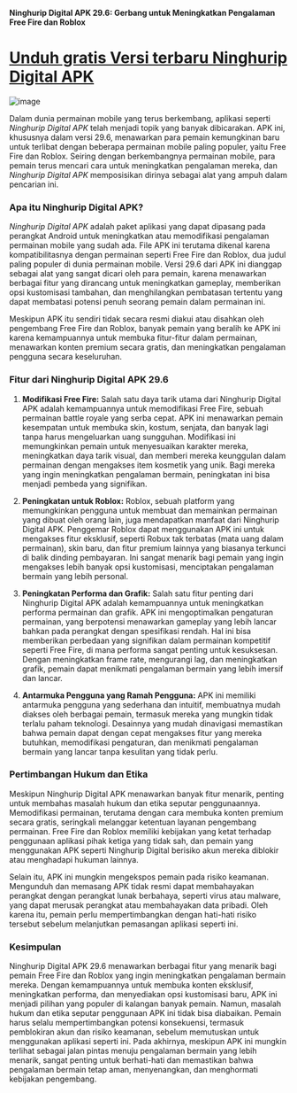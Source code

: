 **Ninghurip Digital APK 29.6: Gerbang untuk Meningkatkan Pengalaman Free Fire dan Roblox**

# [Unduh gratis Versi terbaru Ninghurip Digital APK](https://ninghurip-digital.id.modfyp.com/)

![image](https://github.com/user-attachments/assets/6507edf7-758a-4a17-a2a0-037cd419211b)

Dalam dunia permainan mobile yang terus berkembang, aplikasi seperti *Ninghurip Digital APK* telah menjadi topik yang banyak dibicarakan. APK ini, khususnya dalam versi 29.6, menawarkan para pemain kemungkinan baru untuk terlibat dengan beberapa permainan mobile paling populer, yaitu Free Fire dan Roblox. Seiring dengan berkembangnya permainan mobile, para pemain terus mencari cara untuk meningkatkan pengalaman mereka, dan *Ninghurip Digital APK* memposisikan dirinya sebagai alat yang ampuh dalam pencarian ini.

### Apa itu Ninghurip Digital APK?

*Ninghurip Digital APK* adalah paket aplikasi yang dapat dipasang pada perangkat Android untuk meningkatkan atau memodifikasi pengalaman permainan mobile yang sudah ada. File APK ini terutama dikenal karena kompatibilitasnya dengan permainan seperti Free Fire dan Roblox, dua judul paling populer di dunia permainan mobile. Versi 29.6 dari APK ini dianggap sebagai alat yang sangat dicari oleh para pemain, karena menawarkan berbagai fitur yang dirancang untuk meningkatkan gameplay, memberikan opsi kustomisasi tambahan, dan menghilangkan pembatasan tertentu yang dapat membatasi potensi penuh seorang pemain dalam permainan ini.

Meskipun APK itu sendiri tidak secara resmi diakui atau disahkan oleh pengembang Free Fire dan Roblox, banyak pemain yang beralih ke APK ini karena kemampuannya untuk membuka fitur-fitur dalam permainan, menawarkan konten premium secara gratis, dan meningkatkan pengalaman pengguna secara keseluruhan.

### Fitur dari Ninghurip Digital APK 29.6

1. **Modifikasi Free Fire:**
   Salah satu daya tarik utama dari Ninghurip Digital APK adalah kemampuannya untuk memodifikasi Free Fire, sebuah permainan battle royale yang serba cepat. APK ini menawarkan pemain kesempatan untuk membuka skin, kostum, senjata, dan banyak lagi tanpa harus mengeluarkan uang sungguhan. Modifikasi ini memungkinkan pemain untuk menyesuaikan karakter mereka, meningkatkan daya tarik visual, dan memberi mereka keunggulan dalam permainan dengan mengakses item kosmetik yang unik. Bagi mereka yang ingin meningkatkan pengalaman bermain, peningkatan ini bisa menjadi pembeda yang signifikan.

2. **Peningkatan untuk Roblox:**
   Roblox, sebuah platform yang memungkinkan pengguna untuk membuat dan memainkan permainan yang dibuat oleh orang lain, juga mendapatkan manfaat dari Ninghurip Digital APK. Penggemar Roblox dapat menggunakan APK ini untuk mengakses fitur eksklusif, seperti Robux tak terbatas (mata uang dalam permainan), skin baru, dan fitur premium lainnya yang biasanya terkunci di balik dinding pembayaran. Ini sangat menarik bagi pemain yang ingin mengakses lebih banyak opsi kustomisasi, menciptakan pengalaman bermain yang lebih personal.

3. **Peningkatan Performa dan Grafik:**
   Salah satu fitur penting dari Ninghurip Digital APK adalah kemampuannya untuk meningkatkan performa permainan dan grafik. APK ini mengoptimalkan pengaturan permainan, yang berpotensi menawarkan gameplay yang lebih lancar bahkan pada perangkat dengan spesifikasi rendah. Hal ini bisa memberikan perbedaan yang signifikan dalam permainan kompetitif seperti Free Fire, di mana performa sangat penting untuk kesuksesan. Dengan meningkatkan frame rate, mengurangi lag, dan meningkatkan grafik, pemain dapat menikmati pengalaman bermain yang lebih imersif dan lancar.

4. **Antarmuka Pengguna yang Ramah Pengguna:**
   APK ini memiliki antarmuka pengguna yang sederhana dan intuitif, membuatnya mudah diakses oleh berbagai pemain, termasuk mereka yang mungkin tidak terlalu paham teknologi. Desainnya yang mudah dinavigasi memastikan bahwa pemain dapat dengan cepat mengakses fitur yang mereka butuhkan, memodifikasi pengaturan, dan menikmati pengalaman bermain yang lancar tanpa kesulitan yang tidak perlu.

### Pertimbangan Hukum dan Etika

Meskipun Ninghurip Digital APK menawarkan banyak fitur menarik, penting untuk membahas masalah hukum dan etika seputar penggunaannya. Memodifikasi permainan, terutama dengan cara membuka konten premium secara gratis, seringkali melanggar ketentuan layanan pengembang permainan. Free Fire dan Roblox memiliki kebijakan yang ketat terhadap penggunaan aplikasi pihak ketiga yang tidak sah, dan pemain yang menggunakan APK seperti Ninghurip Digital berisiko akun mereka diblokir atau menghadapi hukuman lainnya.

Selain itu, APK ini mungkin mengekspos pemain pada risiko keamanan. Mengunduh dan memasang APK tidak resmi dapat membahayakan perangkat dengan perangkat lunak berbahaya, seperti virus atau malware, yang dapat merusak perangkat atau membahayakan data pribadi. Oleh karena itu, pemain perlu mempertimbangkan dengan hati-hati risiko tersebut sebelum melanjutkan pemasangan aplikasi seperti ini.

### Kesimpulan

Ninghurip Digital APK 29.6 menawarkan berbagai fitur yang menarik bagi pemain Free Fire dan Roblox yang ingin meningkatkan pengalaman bermain mereka. Dengan kemampuannya untuk membuka konten eksklusif, meningkatkan performa, dan menyediakan opsi kustomisasi baru, APK ini menjadi pilihan yang populer di kalangan banyak pemain. Namun, masalah hukum dan etika seputar penggunaan APK ini tidak bisa diabaikan. Pemain harus selalu mempertimbangkan potensi konsekuensi, termasuk pemblokiran akun dan risiko keamanan, sebelum memutuskan untuk menggunakan aplikasi seperti ini. Pada akhirnya, meskipun APK ini mungkin terlihat sebagai jalan pintas menuju pengalaman bermain yang lebih menarik, sangat penting untuk berhati-hati dan memastikan bahwa pengalaman bermain tetap aman, menyenangkan, dan menghormati kebijakan pengembang.
